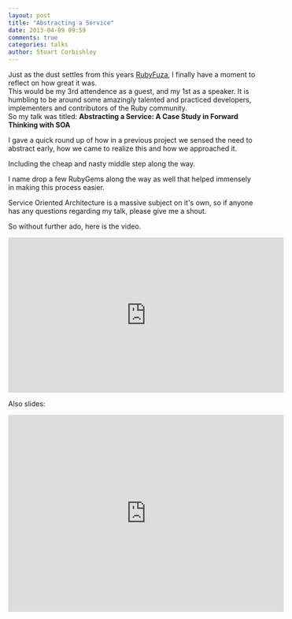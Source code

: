 ```yaml
---
layout: post
title: "Abstracting a Service"
date: 2013-04-09 09:59
comments: true
categories: talks
author: Stuart Corbishley
---
```


Just as the dust settles from this years [RubyFuza](http://www.rubyfuza.co.za/), I finally have a moment to reflect on how great it was.  
This would be my 3rd attendence as a guest, and my 1st as a speaker.
It is humbling to be around some amazingly talented and practiced
developers, implementers and contributors of the Ruby community.  
So my talk was titled: **Abstracting a Service: A Case Study in Forward
Thinking with SOA**  
  
I gave a quick round up of how in a previous project we sensed the need
to abstract early, how we came to realize this and how we approached it.  

Including the cheap and nasty middle step along the way.
  
I name drop a few RubyGems along the way as well that helped immensely in
making this process easier.  
 
Service Oriented Architecture is a massive subject on it's own, so if
anyone has any questions regarding my talk, please give me a shout.  

So without further ado, here is the video.

<iframe width="560" height="315"
src="http://www.youtube.com/embed/kvcbzt8lZwk" frameborder="0"
allowfullscreen></iframe> 

Also slides:

<iframe
src="http://prezi.com/embed/wiolzae5tiho/?bgcolor=ffffff&amp;lock_to_path=1&amp;autoplay=0&amp;autohide_ctrls=0&amp;features=undefined&amp;disabled_features=undefined"
width="560" height="400" frameBorder="0"></iframe>


